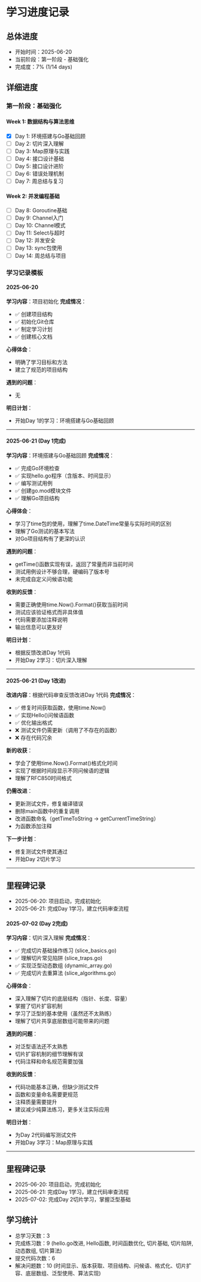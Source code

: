 # 学习进度记录

## 总体进度
- 开始时间：2025-06-20
- 当前阶段：第一阶段 - 基础强化
- 完成度：7% (1/14 days)

## 详细进度

### 第一阶段：基础强化

#### Week 1: 数据结构与算法思维
- [x] Day 1: 环境搭建与Go基础回顾
- [ ] Day 2: 切片深入理解
- [ ] Day 3: Map原理与实践
- [ ] Day 4: 接口设计基础
- [ ] Day 5: 接口设计进阶
- [ ] Day 6: 错误处理机制
- [ ] Day 7: 周总结与复习

#### Week 2: 并发编程基础
- [ ] Day 8: Goroutine基础
- [ ] Day 9: Channel入门
- [ ] Day 10: Channel模式
- [ ] Day 11: Select与超时
- [ ] Day 12: 并发安全
- [ ] Day 13: sync包使用
- [ ] Day 14: 周总结与项目

### 学习记录模板

#### 2025-06-20
**学习内容**：项目初始化
**完成情况**：
- ✅ 创建项目结构
- ✅ 初始化Git仓库
- ✅ 制定学习计划
- ✅ 创建核心文档

**心得体会**：
- 明确了学习目标和方法
- 建立了规范的项目结构

**遇到的问题**：
- 无

**明日计划**：
- 开始Day 1的学习：环境搭建与Go基础回顾

---

#### 2025-06-21 (Day 1完成)
**学习内容**：环境搭建与Go基础回顾
**完成情况**：
- ✅ 完成Go环境检查
- ✅ 实现hello.go程序（含版本、时间显示）
- ✅ 编写测试用例
- ✅ 创建go.mod模块文件
- ✅ 理解Go项目结构

**心得体会**：
- 学习了time包的使用，理解了time.DateTime常量与实际时间的区别
- 理解了Go测试的基本写法
- 对Go项目结构有了更深的认识

**遇到的问题**：
- getTime()函数实现有误，返回了常量而非当前时间
- 测试用例设计不够合理，硬编码了版本号
- 未完成自定义问候语功能

**收到的反馈**：
- 需要正确使用time.Now().Format()获取当前时间
- 测试应该验证格式而非具体值
- 代码需要添加注释说明
- 输出信息可以更友好

**明日计划**：
- 根据反馈改进Day 1代码
- 开始Day 2学习：切片深入理解

---

#### 2025-06-21 (Day 1改进)
**改进内容**：根据代码审查反馈改进Day 1代码
**完成情况**：
- ✅ 修复时间获取函数，使用time.Now()
- ✅ 实现Hello()问候语函数
- ✅ 优化输出格式
- ❌ 测试文件仍需更新（调用了不存在的函数）
- ❌ 存在代码冗余

**新的收获**：
- 学会了使用time.Now().Format()格式化时间
- 实现了根据时间段显示不同问候语的逻辑
- 理解了RFC850时间格式

**仍需改进**：
- 更新测试文件，修复编译错误
- 删除main函数中的重复调用
- 改进函数命名（getTimeToString → getCurrentTimeString）
- 为函数添加注释

**下一步计划**：
- 修复测试文件使其通过
- 开始Day 2切片学习

---

## 里程碑记录
- 2025-06-20: 项目启动，完成初始化
- 2025-06-21: 完成Day 1学习，建立代码审查流程

#### 2025-07-02 (Day 2完成)
**学习内容**：切片深入理解
**完成情况**：
- ✅ 完成切片基础操作练习 (slice_basics.go)
- ✅ 理解切片常见陷阱 (slice_traps.go)
- ✅ 实现泛型动态数组 (dynamic_array.go)
- ✅ 完成切片去重算法 (slice_algorithms.go)

**心得体会**：
- 深入理解了切片的底层结构（指针、长度、容量）
- 掌握了切片扩容机制
- 学习了泛型的基本使用（虽然还不太熟练）
- 理解了切片共享底层数组可能带来的问题

**遇到的问题**：
- 对泛型语法还不太熟悉
- 切片扩容机制的细节理解有误
- 代码注释和命名规范需要加强

**收到的反馈**：
- 代码功能基本正确，但缺少测试文件
- 函数和变量命名需要更规范
- 注释质量需要提升
- 建议减少纯算法练习，更多关注实际应用

**明日计划**：
- 为Day 2代码编写测试文件
- 开始Day 3学习：Map原理与实践

---

## 里程碑记录
- 2025-06-20: 项目启动，完成初始化
- 2025-06-21: 完成Day 1学习，建立代码审查流程
- 2025-07-02: 完成Day 2切片学习，掌握泛型基础

## 学习统计
- 总学习天数：3
- 完成练习数：9 (hello.go改进, Hello函数, 时间函数优化, 切片基础, 切片陷阱, 动态数组, 切片算法)
- 提交代码次数：6
- 解决问题数：10 (时间显示、版本获取、项目结构、问候语、格式化、切片扩容、底层数组、泛型使用、算法实现)